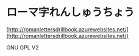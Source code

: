 ローマ字れんしゅうちょう
========================

[http://romanlettersdrillbook.azurewebsites.net/](http://romanlettersdrillbook.azurewebsites.net/)

GNU GPL V2
